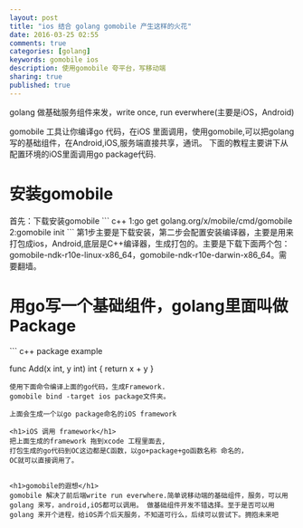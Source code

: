 ```yaml
---
layout: post
title: "ios 结合 golang gomobile 产生这样的火花"
date: 2016-03-25 02:55
comments: true
categories: [golang]
keywords: gomobile ios
description: 使用gomobile 夸平台，写移动端 
sharing: true
published: true  
---
```



golang 做基础服务组件来发，write once, run everwhere(主要是iOS，Android)
<!--more-->

gomobile 工具让你编译go 代码，在iOS 里面调用，使用gomobile,可以把golang 写的基础组件，在Android,iOS,服务端直接共享，通讯。
下面的教程主要讲下从配置环境的iOS里面调用go package代码.

<h1>安装gomobile</h1>
首先：下载安装gomobile
``` c++
1:go get golang.org/x/mobile/cmd/gomobile
2:gomobile init
```
第1步主要是下载安装，第二步会配置安装编译器，主要是用来打包成ios，Android,底层是C++编译器，生成打包的。主要是下载下面两个包：gomobile-ndk-r10e-linux-x86_64，gomobile-ndk-r10e-darwin-x86_64。需要翻墙。

<h1>用go写一个基础组件，golang里面叫做Package</h1>
``` c++
package example

func Add(x int, y int) int {
	return x + y
}
```
使用下面命令编译上面的go代码，生成Framework.
gomobile bind -target ios package文件夹。

上面会生成一个以go package命名的iOS framework

<h1>iOS 调用 framework</h1>
把上面生成的framework 拖到xcode 工程里面去,
打包生成的go代码到OC这边都是C函数，以go+package+go函数名称 命名的，
OC就可以直接调用了。


<h1>gomobile的遐想</h1>
gomobile 解决了前后端write run everwhere.简单说移动端的基础组件，服务，可以用golang 来写，android,iOS都可以调用。 做基础组件开发不错选择。至于是否可以用golang 来开个进程，给iOS弄个后天服务，不知道可行么，后续可以尝试下。拥抱未来吧